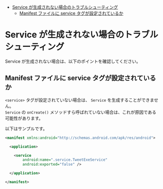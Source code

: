 <!-- TOC START min:1 max:3 link:true asterisk:false update:true -->
- [Service が生成されない場合のトラブルシューティング](#service-が生成されない場合のトラブルシューティング)
  - [Manifest ファイルに service タグが設定されているか](#manifest-ファイルに-service-タグが設定されているか)
<!-- TOC END -->


# Service が生成されない場合のトラブルシューティング

Service が生成されない場合は、以下のポイントを確認してください。


## Manifest ファイルに service タグが設定されているか

`<service>` タグが設定されていない場合は、 `Service` を生成することができません。  
`Service` の `onCreate()` メソッドすら呼ばれていない場合は、これが原因である可能性があります。

以下はサンプルです。

```xml
<manifest xmlns:android="http://schemas.android.com/apk/res/android">

  <application>

    <service
        android:name=".service.TweetExeService"
        android:exported="false" />

  </application>

</manifest>
```
